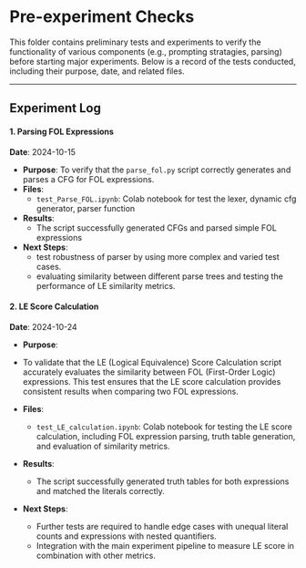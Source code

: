 # Pre-experiment Checks

This folder contains preliminary tests and experiments to verify the functionality of various components (e.g., prompting stratagies, parsing) before starting major experiments. Below is a record of the tests conducted, including their purpose, date, and related files.

---

## Experiment Log
#### 1. Parsing FOL Expressions
**Date**: 2024-10-15
- **Purpose**:  To verify that the `parse_fol.py` script correctly generates and parses a CFG for FOL expressions.
- **Files**: 
  - `test_Parse_FOL.ipynb`: Colab notebook for test the lexer, dynamic cfg generator, parser function 
- **Results**:
  - The script successfully generated CFGs and parsed simple FOL expressions  
- **Next Steps**:
  - test robustness of parser by using more complex and varied test cases.
  - evaluating similarity between different parse trees and testing the performance of LE similarity metrics.

#### 2. LE Score Calculation
**Date**: 2024-10-24  
- **Purpose**:  
- To validate that the LE (Logical Equivalence) Score Calculation script accurately evaluates the similarity between FOL (First-Order Logic) expressions. This test ensures that the LE score calculation provides consistent results when comparing two FOL expressions.

- **Files**:
  - `test_LE_calculation.ipynb`: Colab notebook for testing the LE score calculation, including FOL expression parsing, truth table generation, and evaluation of similarity metrics.

- **Results**:
  - The script successfully generated truth tables for both expressions and matched the literals correctly.

- **Next Steps**:
  - Further tests are required to handle edge cases with unequal literal counts and expressions with nested quantifiers.
  - Integration with the main experiment pipeline to measure LE score in combination with other metrics.
